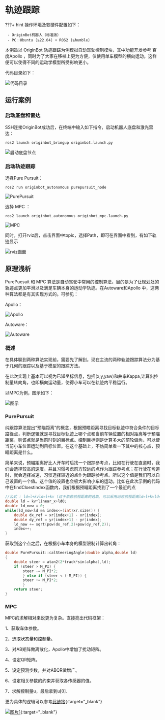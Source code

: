 # **轨迹跟踪**

???+ hint
    操作环境及软硬件配置如下：
    

     - OriginBot机器人（标准版）
     - PC：Ubuntu (≥22.04) + ROS2 (≥humble)

本例旨以 OriginBot 轨迹跟踪为例模拟自动驾驶控制模块，其中功能开发参考 百度Apollo ，同时为了大家在移植上更为方便，仅使用单车模型的横向运动，这样便可以使得不同的运动学模型所受影响更小。

代码目录如下：

![代码目录](../assets/img/tracking/代码目录.png)

##  **运行案例**

### **启动底盘和雷达**

SSH连接OriginBot成功后，在终端中输入如下指令，启动机器人底盘和激光雷达：

```
ros2 launch originbot_bringup originbot.launch.py
```

![启动底盘节点](../assets/img/tracking/启动底盘节点.png)

### **启动轨迹跟踪**

选择Pure Pursuit：

```
ros2 run originbot_autonomous purepursuit_node
```

![PurePursuit](../assets/img/tracking/PurePursuit.png)

选择 MPC ：

```
ros2 launch originbot_autonomous originbot_mpc.launch.py
```

![MPC](../assets/img/tracking/MPC.png)

同时，打开rviz后，点击界面中topic，选择Path，即可在界面中看到，有如下轨迹显示

![rviz画面](../assets/img/tracking/rviz画面.png)

## **原理浅析**

PurePuesuit 和 MPC 算法是自动驾驶中常用的控制算法，目的是为了让规划处的轨迹点更加平滑以及满足车辆本身的运动学轨迹。在Autoware和Apollo 中，这两种算法都是有其实现方式的。可参见：

Apollo：

![Apollo](../assets/img/tracking/Apollo.png)

Autoware：

![Autoware](../assets/img/tracking/Autoware.png)

### **概述**

在具体聊到两种算法实现前，需要先了解到，现在主流的两种轨迹跟踪算法分为基于几何的跟踪以及基于模型的跟踪方法。

在此次实现上基本可以视为已知坐标信息，包括(x,y,yaw)和曲率Kappa,计算出控制量转向角，也即横向运动量，使得小车可以在轨迹内平稳运行。

以MPC为例，图示如下：

![图示](../assets/img/tracking/图示.png)

### **PurePursuit**

纯跟踪算法提出“预瞄距离”的概念，根据预瞄距离寻找目标轨迹中符合条件的目标路径点，判断逻辑就是寻找目标轨迹上哪个点和当前车辆位置的相对距离等于预瞄距离，则该点就是当前时刻的目标点。控制目标则是计算多大的前轮偏角，可以使当前小车位置运动到目标位置。在这个基础上，不妨简单看一下其中的核心点，预瞄距离是什么。

简单来说，预瞄距离好比人开车时后找一个跟踪参考点，比如在行驶在直道时，我们会选择较高的速度，并且习惯考虑前方较远的点作为跟踪参考点；在行驶在弯道时，就会选择减速，习惯选择较近的点作为跟踪参考点。所以这个值是我们可以自己设置的一个值。这个值的设置也会极大影响小车的运动。比如在此次示例的代码中在findCloestindex函数内，我们根据预瞄距离找到了一个最近的点

```c++
//公式 : ld=l+kvld=l+kv (过于依赖前视距离的选取，可以采用动态前视距离ld=l+kvld=l+kv其中l、kl、k为系数，根据速度调整前视距离)
double ld = kv*linear_x+ld0;
double ld_now = 0;
while(ld_now<ld && index<=(int)xr.size()) {
    double dx_ref = xr[index+1] - xr[index];
    double dy_ref = yr[index+1] - yr[index];
    ld_now += sqrt(pow(dx_ref,2)+pow(dy_ref,2));
    index++;
}
```

获取到这个点之后，在根据小车本身的模型限制计算出转角：

```c++
double PurePursuit::calSteeringAngle(double alpha,double ld) 
{
	double steer = atan2(2*track*sin(alpha),ld);
	if (steer > M_PI) {
        steer -= M_PI*2;
        } else if (steer < (-M_PI)) {
        steer += M_PI*2;
        }
    return steer;
}
```

### **MPC**

MPC的求解相对来说更为复杂。直接亮出代码框架：

1、获取车体参数。

2、选取状态量和控制量。

3、对AB矩阵做离散化，Apollo中增加了扰动矩阵。

4、设定QR矩阵。

5、设定预测步数，并对ABQR做增广。

6、设定相关参数的约束并获取各传感器的值。

7、求解控制量u，最后拿到u[0].

更为具体的逻辑可以参考[此链接](https://blog.csdn.net/u013914471/article/details/83824490){:target="_blank"}





[![图片1](../assets/img/footer.png)](https://www.guyuehome.com/){:target="_blank"}

